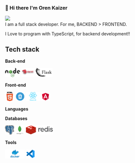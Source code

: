 ### 👋 Hi there I'm Oren Kaizer

<a href="https://www.linkedin.com/in/oren-fullstack/"><img src="https://img.shields.io/badge/LinkedIn-0077B5?style=for-the-badge&logo=linkedin&logoColor=white" /></a>  
I am a full stack developer. For me, BACKEND > FRONTEND.

I Love to program with TypeScript, for backend development!!

## Tech stack

**Back-end**

<code><img height="30" src="https://raw.githubusercontent.com/orenKingK/orenKingK/master/images/nodejs.png"></code>
<code><img height="30" src="https://raw.githubusercontent.com/orenKingK/orenKingK/master/images/nestjs.png"></code>
<code><img height="30" src="https://raw.githubusercontent.com/orenKingK/orenKingK/master/images/flask.png"></code>

**Front-end**

<code><img height="30" src="https://raw.githubusercontent.com/orenKingK/orenKingK/master/images/html.png"></code>
<code><img height="30" src="https://raw.githubusercontent.com/orenKingK/orenKingK/master/images/css.png"></code>
<code><img height="30" src="https://raw.githubusercontent.com/orenKingK/orenKingK/master/images/reactjs.png"></code>
<code><img height="30" src="https://raw.githubusercontent.com/orenKingK/orenKingK/master/images/angular.png"></code>

**Languages**

**Databases**

<code><img height="30" src="https://raw.githubusercontent.com/orenKingK/orenKingK/master/images/postgresql.png"></code>
<code><img height="30" src="https://raw.githubusercontent.com/orenKingK/orenKingK/master/images/mongodb.png"></code>
<code><img height="30" src="https://raw.githubusercontent.com/orenKingK/orenKingK/master/images/redis.png"></code>

**Tools**

<code><img height="30" src="https://raw.githubusercontent.com/orenKingK/orenKingK/master/images/docker.png"></code>
<code><img height="30" src="https://raw.githubusercontent.com/orenKingK/orenKingK/master/images/vscode.png"></code>
